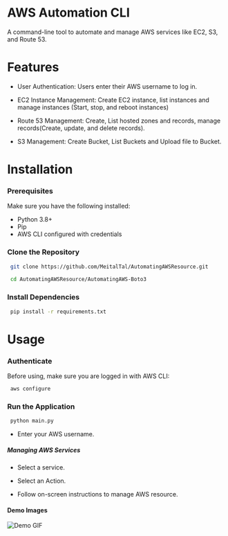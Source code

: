 # AWS Automation CLI 
A command-line tool to automate and manage AWS services like EC2, S3, and Route 53.

# Features
- User Authentication: Users enter their AWS username to log in.

- EC2 Instance Management: Create EC2 instance, list instances and manage instances (Start, stop, and reboot instances)

- Route 53 Management: Create, List hosted zones and records, manage records(Create, update, and delete records).

- S3 Management: Create Bucket, List Buckets and Upload file to Bucket.

# Installation

### Prerequisites

Make sure you have the following installed:

- Python 3.8+
- Pip
- AWS CLI configured with credentials

### Clone the Repository

```bash
 git clone https://github.com/MeitalTal/AutomatingAWSResource.git
 
 cd AutomatingAWSResource/AutomatingAWS-Boto3
```

### Install Dependencies
```bash
 pip install -r requirements.txt
```

# Usage

### Authenticate
Before using, make sure you are logged in with AWS CLI:
```bash
 aws configure
```

### Run the Application

```bash
 python main.py
```

- Enter your AWS username.

##### Managing AWS Services

- Select a service.

- Select an Action.

- Follow on-screen instructions to manage AWS resource.

#### Demo Images
![Demo GIF](assets/demogif.gif)

